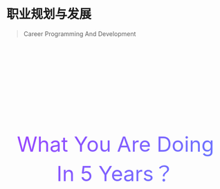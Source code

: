 # 职业规划与发展
> Career Programming And Development


<h1 style="font-weight: normal;
    text-align: center;
    font-size: 48px;
    font-family: Circular, -apple-system, BlinkMacSystemFont, Roboto, Helvetica Neue, sans-serif;
    padding-top: 150px;
    color: #000;
    background: -webkit-linear-gradient(315deg,#9746ff 25%,#647eff);
    background-clip: text;
    -webkit-background-clip: text;
    -webkit-text-fill-color: transparent;">What You Are Doing<br>In 5 Years？</h1>
